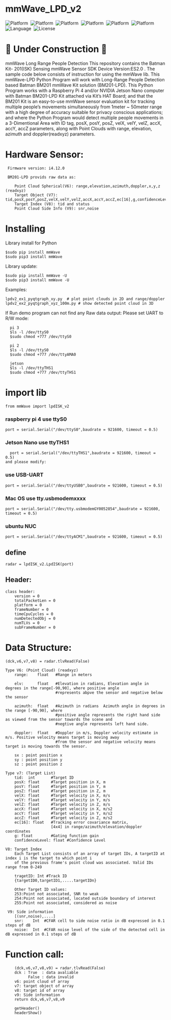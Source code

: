 # mmWave_LPD_v2
![Platform](https://img.shields.io/badge/Raspberry-Pi3-orange.svg)&nbsp;
![Platform](https://img.shields.io/badge/Raspberry-Pi4-orange.svg)&nbsp;
![Platform](https://img.shields.io/badge/ubuntu-NCU-orange.svg)&nbsp;
![Platform](https://img.shields.io/badge/Win-OS-blue)&nbsp;
![Platform](https://img.shields.io/badge/Mac-OS-lightgrey)&nbsp;
![Platform](https://img.shields.io/badge/Jeson-Nano-green.svg)&nbsp;
![Language](https://img.shields.io/badge/python-%3E3.7%20-green.svg)&nbsp;
![License](http://img.shields.io/badge/license-MIT-green.svg?style=flat)

# 🚧  Under Construction 🚧 

mmWave Long Range People Detection
  This repository contains the Batman Kit- 201(ISK) Sensing mmWave Sensor SDK Device Version:ES2.0 . The sample code below consists of instruction for using the mmWave lib. This mmWave-LPD Python Program will work with Long-Range People Detection based Batman BM201 mmWave Kit solution (BM201-LPD). This Python Program works with a Raspberry Pi 4 and/or NVIDIA Jetson Nano computer with Batman BM201-LPD Kit attached via Kit’s HAT Board; and that the BM201 Kit is an easy-to-use mmWave sensor evaluation kit for tracking multiple people’s movements simultaneously from 1meter ~ 50meter range with a high degree of accuracy suitable for privacy conscious applications; and where the Python Program would detect multiple people movements in a 3-Dimentional Area with ID tag, posX, posY, posZ, velX, velY, velZ, accX, accY, accZ parameters, along with Point Clouds with  range, elevation, azimuth and  doppler(readxyz) parameters.

# Hardware Sensor:

     Firmware version: i4.12.0
  
     BM201-LPD provids raw data as:

        Point Cloud Spherical(V6): range,elevation,azimuth,doppler,x,y,z (readxyz)
        Target Object (V7): tid,posX,posY,posZ,velX,velY,velZ,accX,accY,accZ,ec[16],g,confidenceLevel
        Target Index (V8): tid and status
        Point Cloud Side Info (V9): snr,noise
            
   
   
# Installing

Library install for Python

    $sudo pip install mmWave
    $sudo pip3 install mmWave

Library update:

    $sudo pip install mmWave -U
    $sudo pip3 install mmWave -U

Examples:
    
    lpdv2_ex1_pyqtgraph_xy.py  # plot point clouds in 2D and range/doppler 
    lpdv2_ex2_pyqtgraph_xyz_100m.py # show detected point cloud in 3D

If Run demo program can not find any Raw data output:
      Please set UART to R/W mode: 
      
      pi 3
      $ls -l /dev/ttyS0
      $sudo chmod +777 /dev/ttyS0
      
      pi 2 
      $ls -l /dev/ttyS0
      $sudo chmod +777 /dev/ttyAMA0
      
      jetson
      $ls -l /dev/ttyTHS1
      $sudo chmod +777 /dev/ttyTHS1
      
 # import lib

    from mmWave import lpdISK_v2

  ### raspberry pi 4 use ttyS0
    port = serial.Serial("/dev/ttyS0",baudrate = 921600, timeout = 0.5)
 
  ### Jetson Nano use ttyTHS1
      port = serial.Serial("/dev/ttyTHS1",baudrate = 921600, timeout = 0.5)
    and please modify: 
    
  ### use USB-UART
    port = serial.Serial("/dev/ttyUSB0",baudrate = 921600, timeout = 0.5)
 
  ### Mac OS use tty.usbmodemxxxx
    port = serial.Serial("/dev/tty.usbmodemGY0052854",baudrate = 921600, timeout = 0.5)
  
  ### ubuntu NUC
    port = serial.Serial("/dev/ttyACM1",baudrate = 921600, timeout = 0.5)

## define

    radar = lpdISK_v2.LpdISK(port)

## Header:

    class header:
        version = 0
        totalPacketLen = 0
        platform = 0
        frameNumber = 0
        timeCpuCycles = 0
        numDetectedObj = 0
        numTLVs = 0
        subFrameNumber = 0

# Data Structure:    
    (dck,v6,v7,v8) = radar.tlvRead(False)
    
    Type V6: (Point Cloud) (readxyz)
        range:    float   #Range in meters
        
        elv:      float   #Elevation in radians, Elevation angle in degrees in the range[-90,90], where positive angle 
                          #represents abpve the sensor and negative below the sensor
                          
        azimuth:  float   #Azimuth in radians  Azimuth angle in degrees in the range [-90,90], where
                          #positive angle represents the right hand side as viewed from the sensor towards the scene and
                          #negtive angle represents left hand side.
                          
        doppler:  float   #Doppler in m/s, Doppler velocity estimate in m/s. Positive velocity means target is moving away 
                          #from the sensor and negative velocity means target is moving towards the sensor.     
       
        sx : point position x
        sy : point position y
        sz : point position z
        
    Type v7: (Target List)
        tid:  int       #Target ID
        posX: float     #Target position in X, m
        posY: float     #Target position in Y, m
        posZ: float     #Target position in Z, m
        velX: float     #Target velocity in X, m/s
        velY: float     #Target velocity in Y, m/s
        velZ: float     #Target velocity in Z, m/s
        accX: float     #Target velocity in X, m/s2 
        accY: float     #Target velocity in Y, m/s2
        accZ: float     #Target velocity in Z, m/s2
        ec[16]: float   #Tracking error covariance matrix, 
                        [4x4] in range/azimuth/elevation/doppler coordinates
        g: float        #Gating function gain
        confidenceLevel: float #Confidence Level  
    
    V8: Target Index
        Each Target List consists of an array of target IDs, A targetID at index i is the target to which point i 
        of the previous frame's point cloud was associated. Valid IDs range from 0-249
        
        tragetID: Int #Track ID
        {targetID0,targetID1,.....targetIDn}
        
        Other Target ID values:
        253:Point not associated, SNR to weak
        254:Point not associated, located outside boundary of interest
        255:Point not associated, considered as noise
     
     V9: Side information
        [(snr,noise),....]
        snr:    Int  #CFAR cell to side noise ratio in dB expressed in 0.1 steps of dB
        noise:  Int  #CFAR noise level of the side of the detected cell in dB expressed in 0.1 steps of dB 
     
          
        

   
   # Function call: 
        
        (dck,v6,v7,v8,v9) = radar.tlvRead(False)
        dck : True  : data avaliable
              False : data invalid
        v6: point cloud of array
        v7: target object of array
        v8: target id of array
        v9: Side information
        return dck,v6,v7,v8,v9
      
        getHeader()
        headerShow()
        
    
   
